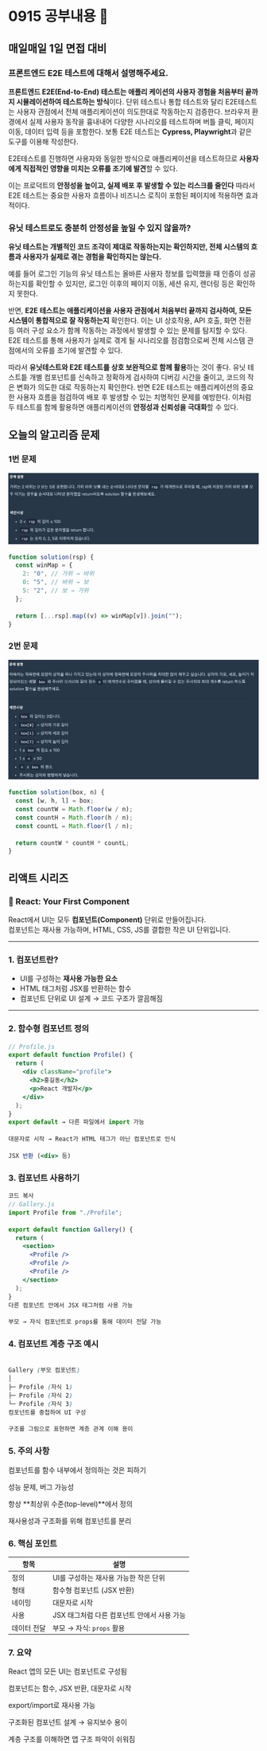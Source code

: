 # 0915 공부내용 📖

## 매일매일 1일 면접 대비

### **프론트엔드 E2E 테스트에 대해서 설명해주세요.**

**프론트엔드 E2E(End-to-End) 테스트는 애플리 케이션의 사용자 경험을 처음부터 끝까지 시뮬레이션하여 테스트하는 방식**이다. 단위 테스트나 통합 테스트와 달리 E2E테스트는 사용자 관점에서 전체 애플리케이션이 의도한대로 작동하는지 검증한다. 브라우저 환경에서 실제 사용자 동작을 흉내내어 다양한 시나리오를 테스트하며 버틀 클릭, 페이지 이동, 데이터 입력 등을 포함한다. 보통 E2E 테스트는 **Cypress, Playwright**과 같은 도구를 이용해 작성한다.

E2E테스트를 진행하면 사용자와 동일한 방식으로 애플리케이션을 테스트하므로 **사용자에게 직접적인 영향을 미치는 오류를 조기에 발견**할 수 있다.

이는 프로덕트의 **안정성을 높이고, 실제 배포 후 발생할 수 있는 리스크를 줄인다** 따라서 E2E 테스트는 중요한 사용자 흐름이나 비즈니스 로직이 포함된 페이지에 적용하면 효과적이다.

### **유닛 테스트로도 충분히 안정성을 높일 수 있지 않을까?**

**유닛 테스트는 개별적인 코드 조각이 제대로 작동하는지는 확인하지만, 전체 시스템의 흐름과 사용자가 실제로 겪는 경험을 확인하지는 않는다.**

예를 들어 로그인 기능의 유닛 테스트는 올바른 사용자 정보를 입력했을 때 인증이 성공하는지를 확인할 수 있지만, 로그인 이후의 페이지 이동, 세션 유지, 렌더링 등은 확인하지 못한다.

반면, **E2E 테스트는 애플리케이션을 사용자 관점에서 처음부터 끝까지 검사하여, 모든 시스템이 통합적으로 잘 작동하는지** 확인한다. 이는 UI 상호작용, API 호출, 화면 전환 등 여러 구성 요소가 함께 작동하는 과정에서 발생할 수 있는 문제를 탐지할 수 있다. E2E 테스트를 통해 사용자가 실제로 겪게 될 시나리오를 점검함으로써 전체 시스템 관점에서의 오류를 조기에 발견할 수 있다.

따라서 **유닛테스트와 E2E 테스트를 상호 보완적으로 함께 활용**하는 것이 좋다. 유닛 테스트틑 개별 컴포넌트를 신속하고 정확하게 검사하여 디버깅 시간을 줄이고, 코드의 작은 변화가 의도한 대로 작동하는지 확인한다. 반면 E2E 테스트는 애플리케이션의 중요한 사용자 흐름을 점검하여 배포 후 발생할 수 있는 치명적인 문제를 예방한다. 이처럼 두 테스트를 함께 활용하면 애플리케이션의 **안정성과 신뢰성을 극대화**할 수 있다.

## 오늘의 알고리즘 문제

### 1번 문제

![alt text](image.png)

```js
function solution(rsp) {
  const winMap = {
    2: "0", // 가위 → 바위
    0: "5", // 바위 → 보
    5: "2", // 보 → 가위
  };

  return [...rsp].map((v) => winMap[v]).join("");
}
```

### 2번 문제

![alt text](image-1.png)

```js
function solution(box, n) {
  const [w, h, l] = box;
  const countW = Math.floor(w / n);
  const countH = Math.floor(h / n);
  const countL = Math.floor(l / n);

  return countW * countH * countL;
}
```

## 리액트 시리즈

### 📌 React: Your First Component

React에서 UI는 모두 **컴포넌트(Component)** 단위로 만들어집니다.  
컴포넌트는 재사용 가능하며, HTML, CSS, JS를 결합한 작은 UI 단위입니다.

---

### 1. 컴포넌트란?

- UI를 구성하는 **재사용 가능한 요소**
- HTML 태그처럼 JSX를 반환하는 함수
- 컴포넌트 단위로 UI 설계 → 코드 구조가 깔끔해짐

---

### 2. 함수형 컴포넌트 정의

```jsx
// Profile.js
export default function Profile() {
  return (
    <div className="profile">
      <h2>홍길동</h2>
      <p>React 개발자</p>
    </div>
  );
}
export default → 다른 파일에서 import 가능

대문자로 시작 → React가 HTML 태그가 아닌 컴포넌트로 인식

JSX 반환 (<div> 등)
```

### 3. 컴포넌트 사용하기

```jsx
코드 복사
// Gallery.js
import Profile from "./Profile";

export default function Gallery() {
  return (
    <section>
      <Profile />
      <Profile />
      <Profile />
    </section>
  );
}
다른 컴포넌트 안에서 JSX 태그처럼 사용 가능

부모 → 자식 컴포넌트로 props를 통해 데이터 전달 가능
```

### 4. 컴포넌트 계층 구조 예시

```scss

Gallery (부모 컴포넌트)
│
├─ Profile (자식 1)
├─ Profile (자식 2)
└─ Profile (자식 3)
컴포넌트를 중첩하여 UI 구성

구조를 그림으로 표현하면 계층 관계 이해 용이
```

### 5. 주의 사항

컴포넌트를 함수 내부에서 정의하는 것은 피하기

성능 문제, 버그 가능성

항상 **최상위 수준(top-level)**에서 정의

재사용성과 구조화를 위해 컴포넌트를 분리

### 6. 핵심 포인트

| 항목        | 설명                                        |
| ----------- | ------------------------------------------- |
| 정의        | UI를 구성하는 재사용 가능한 작은 단위       |
| 형태        | 함수형 컴포넌트 (JSX 반환)                  |
| 네이밍      | 대문자로 시작                               |
| 사용        | JSX 태그처럼 다른 컴포넌트 안에서 사용 가능 |
| 데이터 전달 | 부모 → 자식: `props` 활용                   |

### 7. 요약

React 앱의 모든 UI는 컴포넌트로 구성됨

컴포넌트는 함수, JSX 반환, 대문자로 시작

export/import로 재사용 가능

구조화된 컴포넌트 설계 → 유지보수 용이

계층 구조를 이해하면 앱 구조 파악이 쉬워짐
